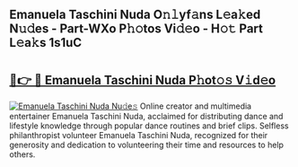 ## Emanuela Taschini Nuda O𝚗𝚕yf𝚊ns L𝚎a𝚔ed N𝚞𝚍es - Part-WXo P𝚑𝚘tos Vi𝚍𝚎o - H𝚘𝚝 Part L𝚎a𝚔s 1s1uC

# <h2><a href="http://kf388ib.oniu.top/?m=Emanuela+Taschini+Nuda">🔗👉 🔴 Emanuela Taschini Nuda P𝚑ot𝚘𝚜 V𝚒d𝚎o</a></h2>

[![Emanuela Taschini Nuda Nu𝚍e𝚜](https://i.imgur.com/0qMVB7G.gif)](http://kf388ib.oniu.top/?m=Emanuela+Taschini+Nuda)
Online creator and multimedia entertainer Emanuela Taschini Nuda, acclaimed for distributing dance and lifestyle knowledge through popular dance routines and brief clips. Selfless philanthropist volunteer Emanuela Taschini Nuda, recognized for their generosity and dedication to volunteering their time and resources to help others.  
